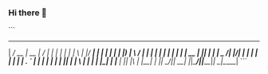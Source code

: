### Hi there 👋
\```
 ______ ____  _____  __  __ _    _ _      _____ _   _  _____ 
|  ____/ __ \|  __ \|  \/  | |  | | |    |_   _| \ | |/ ____|
| |__ | |  | | |__) | \  / | |  | | |      | | |  \| | |  __ 
|  __|| |  | |  _  /| |\/| | |  | | |      | | | . ` | | |_ |
| |   | |__| | | \ \| |  | | |__| | |____ _| |_| |\  | |__| |
|_|    \____/|_|  \_\_|  |_|\____/|______|_____|_| \_|\_____|
\```

<!--
**Qgoni/Qgoni** is a ✨ _special_ ✨ repository because its `README.md` (this file) appears on your GitHub profile.

Here are some ideas to get you started:

- 🔭 I’m currently working on ...
- 🌱 I’m currently learning ...
- 👯 I’m looking to collaborate on ...
- 🤔 I’m looking for help with ...
- 💬 Ask me about ...
- 📫 How to reach me: ...
- 😄 Pronouns: ...
- ⚡ Fun fact: ...
-->
